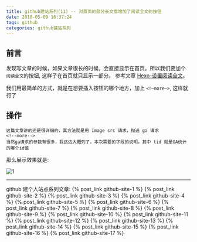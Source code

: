 ```yaml
---
title: github建站系列(11) -- 对首页的部分长文章增加了阅读全文的按钮
date: 2018-05-09 16:37:24
tags: github
categories: github建站系列
---
```

## 前言
发现写文章的时候，如果文章很长的时候，会直接显示在首页。所以我们要加个 `阅读全文`的按钮, 这样子在首页就只显示一部分。 参考文章 [Hexo-设置阅读全文](https://www.jianshu.com/p/78c218f9d1e7)。

我们用最简单的方式，就是在想要插入按钮的哪个地方，加上 `<!—more—>`, 这样就行了

## 操作
```text
这篇文章讲的还是很详细的，其方法就是用 image src 请求，抛送 ga 请求
<!--more-->
当然ga请求的参数有很多，我这边大概列了，本次需要的字段的说明，其中 tid 就是GA统计的哪个id值
```
那么展示效果就是:
<!--more-->

![1](1.png)

---
github 建个人站点系列文章:
{% post_link github-site-1 %}
{% post_link github-site-2 %}
{% post_link github-site-3 %}
{% post_link github-site-4 %}
{% post_link github-site-5 %}
{% post_link github-site-6 %}
{% post_link github-site-7 %}
{% post_link github-site-8 %}
{% post_link github-site-9 %}
{% post_link github-site-10 %}
{% post_link github-site-11 %}
{% post_link github-site-12 %}
{% post_link github-site-13 %}
{% post_link github-site-14 %}
{% post_link github-site-15 %}
{% post_link github-site-16 %}
{% post_link github-site-17 %}